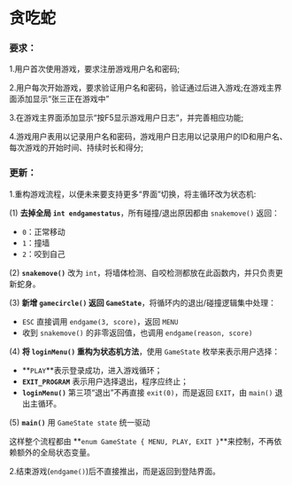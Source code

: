 # 贪吃蛇

### 要求：

1.用户首次使用游戏，要求注册游戏用户名和密码;

2.用户每次开始游戏，要求验证用户名和密码，验证通过后进入游戏;在游戏主界面添加显示“张三正在游戏中”

3.在游戏主界面添加显示“按F5显示游戏用户日志”，并完善相应功能;

4.游戏用户表用以记录用户名和密码，游戏用户日志用以记录用户的ID和用户名、每次游戏的开始时间、持续时长和得分;

### 更新：

1.重构游戏流程，以便未来要支持更多“界面”切换，将主循环改为状态机:

(1) **去掉全局 `int endgamestatus`**，所有碰撞/退出原因都由 `snakemove()` 返回：

- `0`：正常移动
- `1`：撞墙
- `2`：咬到自己

(2) **`snakemove()`** 改为 `int`，将墙体检测、自咬检测都放在此函数内，并只负责更新蛇身。

(3) **新增 `gamecircle()` 返回 `GameState`**，将循环内的退出/碰撞逻辑集中处理：

- `ESC` 直接调用 `endgame(3, score)`，返回 `MENU`
- 收到 `snakemove()` 的非零返回值，也调用 `endgame(reason, score)`

(4) **将 `loginMenu()` 重构为状态机方法**，使用 `GameState` 枚举来表示用户选择：

- **`PLAY`**表示登录成功，进入游戏循环；
- **`EXIT_PROGRAM`** 表示用户选择退出，程序应终止；
- **`loginMenu()`** 第三项“退出”不再直接 `exit(0)`，而是返回 `EXIT`，由 `main()` 退出主循环。

(5) **`main()`** 用 `GameState state` 统一驱动

这样整个流程都由 **`enum GameState { MENU, PLAY, EXIT }`**来控制，不再依赖额外的全局状态变量。

2.结束游戏(`endgame()`)后不直接推出，而是返回到登陆界面。